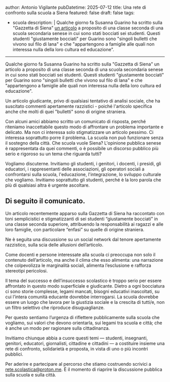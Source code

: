author: Antonio Vigilante
pubDatetime: 2025-07-12
title: Una rete di confronto sulla scuola a Siena
featured: false
draft: false
tags:
  - scuola
description: |
Qualche giorno fa Susanna Guarino ha scritto sulla "Gazzetta di Siena" [un articolo](https://www.gazzettadisiena.it/sei-giustamente-bocciati-su-18-in-una-scuola-senese-un-problema-che-diventa-sociale/) a proposito di una classe seconda di una scuola secondaria senese in cui sono stati bocciati sei studenti. Questi studenti "giustamente bocciati" per Guarino sono "singoli bulletti che vivono sul filo di lana" e che "appartengono a famiglie alle quali non interessa nulla della loro cultura ed educazione".
---

Qualche giorno fa Susanna Guarino ha scritto sulla "Gazzetta di Siena" un articolo a proposito di una classe seconda di una scuola secondaria senese in cui sono stati bocciati sei studenti. Questi studenti "giustamente bocciati" per Guarino sono "singoli bulletti che vivono sul filo di lana" e che "appartengono a famiglie alle quali non interessa nulla della loro cultura ed educazione". 

Un articolo giudicante, privo di qualsiasi tentativo di analisi sociale, che ha suscitato commenti apertamente razzistici - poiché l'articolo specifica anche che molti di quei "bulletti" sono di origine straniera. 

Con alcuni amici abbiamo scritto un comunicato di risposta, perché riteniamo inaccettabile questo modo di affrontare un problema importante e delicato. Ma non ci interessa solo stigmatizzare un articolo pessimo. Ci interessa soprattutto porre il problema. La scuola non può funzionare senza il sostegno della città. Che scuola vuole Siena? L'opinione pubblica senese è rappresentata da quei commenti, o è possibile un discorso pubblico più serio e rigoroso su un tema che riguarda tutti?

Vogliamo discuterne. Invitiamo gli studenti, i genitori, i docenti, i presidi, gli educatori, i rappresentanti delle associazioni, gli operatori sociali a confrontarsi sulla scuola, l'educazione, l'integrazione, lo sviluppo culturale che vogliamo. Invitiamo soprattutto gli studenti, perché è la loro parola che più di qualsiasi altra è urgente ascoltare.

Di seguito il comunicato.
---

Un articolo recentemente apparso sulla Gazzetta di Siena ha raccontato con toni semplicistici e stigmatizzanti di sei studenti “giustamente bocciati” in una classe seconda superiore, attribuendo la responsabilità ai ragazzi e alle loro famiglie, con particolare “enfasi” su quelle di origine straniera.

Ne è seguita una discussione su un social network dal tenore apertamente razzistico, sulla scia delle allusioni dell’articolo.

Come docenti e persone interessate alla scuola ci preoccupa non solo il contenuto dell’articolo, ma anche il clima che esso alimenta: una narrazione che colpevolizza le marginalità sociali, alimenta l’esclusione e rafforza stereotipi pericolosi.

Il tema del successo e dell’insuccesso scolastico è troppo serio per essere affrontato in questo modo superficiale e giudicante. Dietro a ogni bocciatura ci sono storie complesse, legami mancati, bisogni educativi inascoltati, su cui l’intera comunità educante dovrebbe interrogarsi. La scuola dovrebbe essere un luogo che lavora per la giustizia sociale e la crescita di tutti/e, non un filtro selettivo che riproduce disuguaglianze.

Per questo sentiamo l’urgenza di riflettere pubblicamente sulla scuola che vogliamo, sui valori che devono orientarla, sui legami tra scuola e città; che è anche un modo per ragionare sulla cittadinanza.

Invitiamo chiunque abbia a cuore questi temi — studenti, insegnanti, genitori, educatori, giornalisti, cittadine e cittadini — a costituire insieme una rete di confronto, solidarietà e proposta, in vista di uno o più incontri pubblici.

Per aderire e partecipare al percorso che stiamo costruendo scrivici a rete.scolastica@proton.me. È il momento di riaprire la discussione pubblica sulla scuola e sulla città.